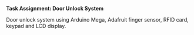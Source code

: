 **Task Assignment: Door Unlock System**

Door unlock system using Arduino Mega, Adafruit finger sensor, RFID card, keypad and LCD display.

